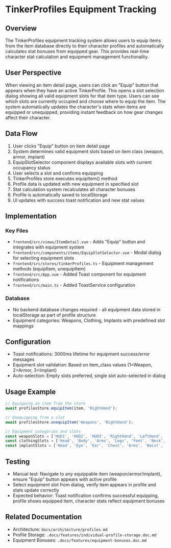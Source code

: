 # TinkerProfiles Equipment Tracking

## Overview
The TinkerProfiles equipment tracking system allows users to equip items from the item database directly to their character profiles and automatically calculates stat bonuses from equipped gear. This provides real-time character stat calculation and equipment management functionality.

## User Perspective
When viewing an item detail page, users can click an "Equip" button that appears when they have an active TinkerProfile. This opens a slot selection dialog showing all valid equipment slots for that item type. Users can see which slots are currently occupied and choose where to equip the item. The system automatically updates the character's stats when items are equipped or unequipped, providing instant feedback on how gear changes affect their character.

## Data Flow
1. User clicks "Equip" button on item detail page
2. System determines valid equipment slots based on item class (weapon, armor, implant)
3. EquipSlotSelector component displays available slots with current occupancy status
4. User selects a slot and confirms equipping
5. TinkerProfiles store executes equipItem() method
6. Profile data is updated with new equipment in specified slot
7. Stat calculation system recalculates all character bonuses
8. Profile is automatically saved to localStorage
9. UI updates with success toast notification and new stat values

## Implementation

### Key Files
- `frontend/src/views/ItemDetail.vue` - Adds "Equip" button and integrates with equipment system
- `frontend/src/components/items/EquipSlotSelector.vue` - Modal dialog for selecting equipment slots
- `frontend/src/stores/tinkerProfiles.ts` - Equipment management methods (equipItem, unequipItem)
- `frontend/src/App.vue` - Added Toast component for equipment notifications
- `frontend/src/main.ts` - Added ToastService configuration

### Database
- No backend database changes required - all equipment data stored in localStorage as part of profile structure
- Equipment categories: Weapons, Clothing, Implants with predefined slot mappings

## Configuration
- Toast notifications: 3000ms lifetime for equipment success/error messages
- Equipment slot validation: Based on item_class values (1=Weapon, 2=Armor, 3=Implant)
- Auto-selection: Empty slots preferred, single slot auto-selected in dialog

## Usage Example
```typescript
// Equipping an item from the store
await profilesStore.equipItem(item, 'RightHand');

// Unequipping from a slot
await profilesStore.unequipItem('Weapons', 'RightHand');

// Equipment categories and slots
const weaponSlots = ['HUD1', 'HUD2', 'HUD3', 'RightHand', 'LeftHand', 'Deck1-6'];
const clothingSlots = ['Head', 'Body', 'Arms', 'Legs', 'Feet', 'Neck', 'Belt'];
const implantSlots = ['Head', 'Eye', 'Ear', 'Chest', 'Arms', 'Waist', 'Legs', 'Feet'];
```

## Testing
- Manual test: Navigate to any equippable item (weapon/armor/implant), ensure "Equip" button appears with active profile
- Select equipment slot from dialog, verify item appears in profile and stats update correctly
- Expected behavior: Toast notification confirms successful equipping, profile shows equipped item, character stats reflect equipment bonuses

## Related Documentation
- Architecture: `docs/architecture/profiles.md`
- Profile Storage: `.docs/features/individual-profile-storage.doc.md`
- Equipment Bonuses: `.docs/features/equipment-bonuses.doc.md`